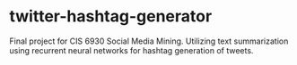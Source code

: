 # twitter-hashtag-generator
Final project for CIS 6930 Social Media Mining. Utilizing text summarization using recurrent neural networks for hashtag generation of tweets.
